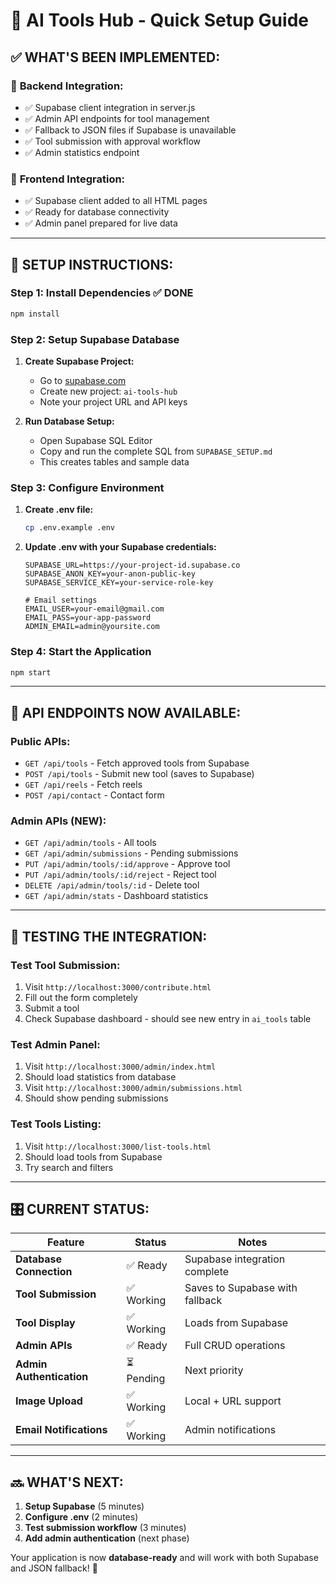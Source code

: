 # 🚀 AI Tools Hub - Quick Setup Guide

## ✅ **WHAT'S BEEN IMPLEMENTED:**

### 🔧 **Backend Integration:**
- ✅ Supabase client integration in server.js
- ✅ Admin API endpoints for tool management
- ✅ Fallback to JSON files if Supabase is unavailable
- ✅ Tool submission with approval workflow
- ✅ Admin statistics endpoint

### 🎨 **Frontend Integration:**
- ✅ Supabase client added to all HTML pages
- ✅ Ready for database connectivity
- ✅ Admin panel prepared for live data

---

## 🎯 **SETUP INSTRUCTIONS:**

### **Step 1: Install Dependencies** ✅ DONE
```bash
npm install
```

### **Step 2: Setup Supabase Database**

1. **Create Supabase Project:**
   - Go to [supabase.com](https://supabase.com)
   - Create new project: `ai-tools-hub`
   - Note your project URL and API keys

2. **Run Database Setup:**
   - Open Supabase SQL Editor
   - Copy and run the complete SQL from `SUPABASE_SETUP.md`
   - This creates tables and sample data

### **Step 3: Configure Environment**

1. **Create .env file:**
   ```bash
   cp .env.example .env
   ```

2. **Update .env with your Supabase credentials:**
   ```env
   SUPABASE_URL=https://your-project-id.supabase.co
   SUPABASE_ANON_KEY=your-anon-public-key
   SUPABASE_SERVICE_KEY=your-service-role-key
   
   # Email settings
   EMAIL_USER=your-email@gmail.com
   EMAIL_PASS=your-app-password
   ADMIN_EMAIL=admin@yoursite.com
   ```

### **Step 4: Start the Application**
```bash
npm start
```

---

## 🔗 **API ENDPOINTS NOW AVAILABLE:**

### **Public APIs:**
- `GET /api/tools` - Fetch approved tools from Supabase
- `POST /api/tools` - Submit new tool (saves to Supabase)
- `GET /api/reels` - Fetch reels
- `POST /api/contact` - Contact form

### **Admin APIs (NEW):**
- `GET /api/admin/tools` - All tools
- `GET /api/admin/submissions` - Pending submissions
- `PUT /api/admin/tools/:id/approve` - Approve tool
- `PUT /api/admin/tools/:id/reject` - Reject tool
- `DELETE /api/admin/tools/:id` - Delete tool
- `GET /api/admin/stats` - Dashboard statistics

---

## 🧪 **TESTING THE INTEGRATION:**

### **Test Tool Submission:**
1. Visit `http://localhost:3000/contribute.html`
2. Fill out the form completely
3. Submit a tool
4. Check Supabase dashboard - should see new entry in `ai_tools` table

### **Test Admin Panel:**
1. Visit `http://localhost:3000/admin/index.html`
2. Should load statistics from database
3. Visit `http://localhost:3000/admin/submissions.html`
4. Should show pending submissions

### **Test Tools Listing:**
1. Visit `http://localhost:3000/list-tools.html`
2. Should load tools from Supabase
3. Try search and filters

---

## 🎛️ **CURRENT STATUS:**

| Feature | Status | Notes |
|---------|--------|-------|
| **Database Connection** | ✅ Ready | Supabase integration complete |
| **Tool Submission** | ✅ Working | Saves to Supabase with fallback |
| **Tool Display** | ✅ Working | Loads from Supabase |
| **Admin APIs** | ✅ Ready | Full CRUD operations |
| **Admin Authentication** | ⏳ Pending | Next priority |
| **Image Upload** | ✅ Working | Local + URL support |
| **Email Notifications** | ✅ Working | Admin notifications |

---

## 🔜 **WHAT'S NEXT:**

1. **Setup Supabase** (5 minutes)
2. **Configure .env** (2 minutes)  
3. **Test submission workflow** (3 minutes)
4. **Add admin authentication** (next phase)

Your application is now **database-ready** and will work with both Supabase and JSON fallback! 🎉
